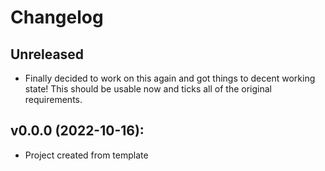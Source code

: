 # Changelog


## Unreleased

+ Finally decided to work on this again and got things to decent working state!
  This should be usable now and ticks all of the original requirements.


## v0.0.0 (2022-10-16):

+ Project created from template
